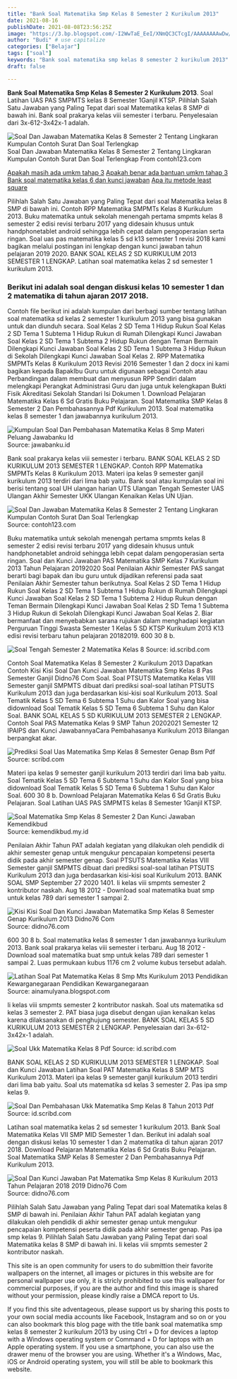 ```yaml
---
title: "Bank Soal Matematika Smp Kelas 8 Semester 2 Kurikulum 2013"
date: 2021-08-16
publishDate: 2021-08-08T23:56:25Z
image: "https://3.bp.blogspot.com/-I2WwTaE_EeI/XNmQC3CTcgI/AAAAAAAAwDw/HIN52tSAGAwTTo4YCpy0Bhf3uDZlbxNiQCLcBGAs/s1600/Soal%2BPAT%2BMatematika%2BKelas%2B7-Kurikulum%2B2013%2BTahun%2BPelajaran%2B2018-2019.jpg"
author: "Budi" # use capitalize
categories: ["Belajar"]
tags: ["soal"]
keywords: "Bank soal matematika smp kelas 8 semester 2 kurikulum 2013"
draft: false

---
```

<script type='text/javascript' src='//pl15944992.alternativecpmgate.com/6c/6f/d6/6c6fd630211742b4db132bd23b46b946.js'></script>
<script type='text/javascript' src='//pl15944975.alternativecpmgate.com/86/71/9a/86719ae0c65e9b2f7eb2905a08638c06.js'></script>
**Bank Soal Matematika Smp Kelas 8 Semester 2 Kurikulum 2013**. Soal Latihan UAS PAS SMPMTS kelas 8 Semester 1Ganjil KTSP. Pilihlah Salah Satu Jawaban yang Paling Tepat dari soal Matematika kelas 8 SMP di bawah ini. Bank soal prakarya kelas viii semester i terbaru. Penyelesaian dari 3x-612-3x42x-1 adalah.

![Soal Dan Jawaban Matematika Kelas 8 Semester 2 Tentang Lingkaran Kumpulan Contoh Surat Dan Soal Terlengkap](https://i2.wp.com/img.yumpu.com/13313113/1/500x640/prediksi-soal-uas-matematika-smp-kelas-8-semester-genap-bsm.jpg "Soal Dan Jawaban Matematika Kelas 8 Semester 2 Tentang Lingkaran Kumpulan Contoh Surat Dan Soal Terlengkap")
Soal Dan Jawaban Matematika Kelas 8 Semester 2 Tentang Lingkaran Kumpulan Contoh Surat Dan Soal Terlengkap From contoh123.com

[Apakah masih ada umkm tahap 3](/apakah-masih-ada-umkm-tahap-3/)
[Apakah benar ada bantuan umkm tahap 3](/apakah-benar-ada-bantuan-umkm-tahap-3/)
[Bank soal matematika kelas 6 dan kunci jawaban](/bank-soal-matematika-kelas-6-dan-kunci-jawaban/)
[Apa itu metode least square](/apa-itu-metode-least-square/)

Pilihlah Salah Satu Jawaban yang Paling Tepat dari soal Matematika kelas 8 SMP di bawah ini. Contoh RPP Matematika SMPMTs Kelas 8 Kurikulum 2013. Buku matematika untuk sekolah menengah pertama smpmts kelas 8 semester 2 edisi revisi terbaru 2017 yang didesain khusus untuk handphonetablet android sehingga lebih cepat dalam pengoperasian serta ringan. Soal uas pas matematika kelas 5 sd k13 semester 1 revisi 2018 kami bagikan melalui postingan ini lengkap dengan kunci jawaban tahun pelajaran 2019 2020. BANK SOAL KELAS 2 SD KURIKULUM 2013 SEMESTER 1 LENGKAP. Latihan soal matematika kelas 2 sd semester 1 kurikulum 2013.

### Berikut ini adalah soal dengan diskusi kelas 10 semester 1 dan 2 matematika di tahun ajaran 2017 2018.

Contoh file berikut ini adalah kumpulan dari berbagi sumber tentang latihan soal matematika sd kelas 2 semester 1 kurikulum 2013 yang bisa gunakan untuk dan diunduh secara. Soal Kelas 2 SD Tema 1 Hidup Rukun Soal Kelas 2 SD Tema 1 Subtema 1 Hidup Rukun di Rumah Dilengkapi Kunci Jawaban Soal Kelas 2 SD Tema 1 Subtema 2 Hidup Rukun dengan Teman Bermain Dilengkapi Kunci Jawaban Soal Kelas 2 SD Tema 1 Subtema 3 Hidup Rukun di Sekolah Dilengkapi Kunci Jawaban Soal Kelas 2. RPP Matematika SMPMTs Kelas 8 Kurikulum 2013 Revisi 2016 Semester 1 dan 2 docx ini kami bagikan kepada BapakIbu Guru untuk digunaan sebagai Contoh atau Perbandingan dalam membuat dan menyusun RPP Sendiri dalam melengkapi Perangkat Administrasi Guru dan juga untuk kelengkapan Bukti Fisik Akreditasi Sekolah Standari Isi Dokumen 1. Download Pelajaran Matematika Kelas 6 Sd Gratis Buku Pelajaran. Soal Matematika SMP Kelas 8 Semester 2 Dan Pembahasannya Pdf Kurikulum 2013. Soal matematika kelas 8 semester 1 dan jawabannya kurikulum 2013.


![Kumpulan Soal Dan Pembahasan Matematika Kelas 8 Smp Materi Peluang Jawabanku Id](https://imgv2-2-f.scribdassets.com/img/document/146489012/original/ce596cfdad/1590696129?v=1 "Kumpulan Soal Dan Pembahasan Matematika Kelas 8 Smp Materi Peluang Jawabanku Id")
Source: jawabanku.id

Bank soal prakarya kelas viii semester i terbaru. BANK SOAL KELAS 2 SD KURIKULUM 2013 SEMESTER 1 LENGKAP. Contoh RPP Matematika SMPMTs Kelas 8 Kurikulum 2013. Materi ipa kelas 9 semester ganjil kurikulum 2013 terdiri dari lima bab yaitu. Bank soal atau kumpulan soal ini berisi tentang soal UH ulangan harian UTS Ulangan Tengah Semester UAS Ulangan Akhir Semester UKK Ulangan Kenaikan Kelas UN Ujian.

![Soal Dan Jawaban Matematika Kelas 8 Semester 2 Tentang Lingkaran Kumpulan Contoh Surat Dan Soal Terlengkap](https://i2.wp.com/img.yumpu.com/13313113/1/500x640/prediksi-soal-uas-matematika-smp-kelas-8-semester-genap-bsm.jpg "Soal Dan Jawaban Matematika Kelas 8 Semester 2 Tentang Lingkaran Kumpulan Contoh Surat Dan Soal Terlengkap")
Source: contoh123.com

Buku matematika untuk sekolah menengah pertama smpmts kelas 8 semester 2 edisi revisi terbaru 2017 yang didesain khusus untuk handphonetablet android sehingga lebih cepat dalam pengoperasian serta ringan. Soal dan Kunci Jawaban PAS Matematika SMP Kelas 7 Kurikulum 2013 Tahun Pelajaran 20192020 Soal Penilaian Akhir Semester PAS sangat berarti bagi bapak dan ibu guru untuk dijadikan referensi pada saat Penilaian Akhir Semester tahun berikutnya. Soal Kelas 2 SD Tema 1 Hidup Rukun Soal Kelas 2 SD Tema 1 Subtema 1 Hidup Rukun di Rumah Dilengkapi Kunci Jawaban Soal Kelas 2 SD Tema 1 Subtema 2 Hidup Rukun dengan Teman Bermain Dilengkapi Kunci Jawaban Soal Kelas 2 SD Tema 1 Subtema 3 Hidup Rukun di Sekolah Dilengkapi Kunci Jawaban Soal Kelas 2. Biar bermanfaat dan menyebabkan sarana rujukan dalam menghadapi kegiatan Perguruan Tinggi Swasta Semester 1 Kelas 5 SD KTSP Kurikulum 2013 K13 edisi revisi terbaru tahun pelajaran 20182019. 600 30 8 b.

![Soal Tengah Semester 2 Matematika Kelas 8](https://imgv2-2-f.scribdassets.com/img/document/265424041/original/610f21165e/1627703366?v=1 "Soal Tengah Semester 2 Matematika Kelas 8")
Source: id.scribd.com

Contoh Soal Matematika Kelas 8 Semester 2 Kurikulum 2013 Dapatkan Contoh Kisi Kisi Soal Dan Kunci Jawaban Matematika Smp Kelas 8 Pas Semester Ganjil Didno76 Com Soal. Soal PTSUTS Matematika Kelas VIII Semester ganjil SMPMTS dibuat dari prediksi soal-soal latihan PTSUTS Kurikulum 2013 dan juga berdasarkan kisi-kisi soal Kurikulum 2013. Soal Tematik Kelas 5 SD Tema 6 Subtema 1 Suhu dan Kalor Soal yang bisa didownload Soal Tematik Kelas 5 SD Tema 6 Subtema 1 Suhu dan Kalor Soal. BANK SOAL KELAS 5 SD KURIKULUM 2013 SEMESTER 2 LENGKAP. Contoh Soal PAS Matematika Kelas 9 SMP Tahun 20202021 Semester 12 IPAIPS dan Kunci JawabannyaCara Pembahasanya Kurikulum 2013 Bilangan berpangkat akar.

![Prediksi Soal Uas Matematika Smp Kelas 8 Semester Genap Bsm Pdf](https://imgv2-2-f.scribdassets.com/img/document/393946122/original/b599050e17/1627476086?v=1 "Prediksi Soal Uas Matematika Smp Kelas 8 Semester Genap Bsm Pdf")
Source: scribd.com

Materi ipa kelas 9 semester ganjil kurikulum 2013 terdiri dari lima bab yaitu. Soal Tematik Kelas 5 SD Tema 6 Subtema 1 Suhu dan Kalor Soal yang bisa didownload Soal Tematik Kelas 5 SD Tema 6 Subtema 1 Suhu dan Kalor Soal. 600 30 8 b. Download Pelajaran Matematika Kelas 6 Sd Gratis Buku Pelajaran. Soal Latihan UAS PAS SMPMTS kelas 8 Semester 1Ganjil KTSP.

![Soal Matematika Smp Kelas 8 Semester 2 Dan Kunci Jawaban Kemendikbud](https://lh5.googleusercontent.com/proxy/D1x47RbxwXsGCvLMRupHxAuvqJFYRvjCLbeoevVayi9uWPIfqeRdA-T0Kah5shtO2J1Taa-Yd-VxsbMOzFDkI0SqzS73vg78l2dsN1dCG2KIJLitIztlBu6e1A=w1200-h630-p-k-no-nu "Soal Matematika Smp Kelas 8 Semester 2 Dan Kunci Jawaban Kemendikbud")
Source: kemendikbud.my.id

Penilaian Akhir Tahun PAT adalah kegiatan yang dilakukan oleh pendidik di akhir semester genap untuk mengukur pencapaian kompetensi peserta didik pada akhir semester genap. Soal PTSUTS Matematika Kelas VIII Semester ganjil SMPMTS dibuat dari prediksi soal-soal latihan PTSUTS Kurikulum 2013 dan juga berdasarkan kisi-kisi soal Kurikulum 2013. BANK SOAL SMP September 27 2020 1401. Ii kelas viii smpmts semester 2 kontributor naskah. Aug 18 2012 - Download soal matematika buat smp untuk kelas 789 dari semester 1 sampai 2.

![Kisi Kisi Soal Dan Kunci Jawaban Matematika Smp Kelas 8 Semester Genap Kurikulum 2013 Didno76 Com](https://4.bp.blogspot.com/-Q7fScyLJnRs/XHOnIH7EiNI/AAAAAAAAuz8/qjOvQYq1QjA6gDoNo2JX8z0r8SI5PZBoQCLcBGAs/s640/Soal%2BMatematika%2BSMP%2BKelas%2B8%2BSemester%2BGenap%2BKurikulum%2B2013.jpg "Kisi Kisi Soal Dan Kunci Jawaban Matematika Smp Kelas 8 Semester Genap Kurikulum 2013 Didno76 Com")
Source: didno76.com

600 30 8 b. Soal matematika kelas 8 semester 1 dan jawabannya kurikulum 2013. Bank soal prakarya kelas viii semester i terbaru. Aug 18 2012 - Download soal matematika buat smp untuk kelas 789 dari semester 1 sampai 2. Luas permukaan kubus 1176 cm 2 volume kubus tersebut adalah.

![Latihan Soal Pat Matematika Kelas 8 Smp Mts Kurikulum 2013 Pendidikan Kewarganegaraan Pendidikan Kewarganegaraan](https://1.bp.blogspot.com/-dErEX2z1lD8/XCH8OeAXU2I/AAAAAAAAAkY/WHt8E02ro7k1IEFFnMJLuAebTnobksGrwCLcBGAs/s640/KJ%2BMATEMATIKA-1.png "Latihan Soal Pat Matematika Kelas 8 Smp Mts Kurikulum 2013 Pendidikan Kewarganegaraan Pendidikan Kewarganegaraan")
Source: ainamulyana.blogspot.com

Ii kelas viii smpmts semester 2 kontributor naskah. Soal uts matematika sd kelas 3 semester 2. PAT biasa juga disebut dengan ujian kenaikan kelas karena dilaksanakan di penghujung semester. BANK SOAL KELAS 5 SD KURIKULUM 2013 SEMESTER 2 LENGKAP. Penyelesaian dari 3x-612-3x42x-1 adalah.

![Soal Ukk Matematika Kelas 8 Pdf](https://imgv2-1-f.scribdassets.com/img/document/305603776/original/363f973423/1624174645?v=1 "Soal Ukk Matematika Kelas 8 Pdf")
Source: id.scribd.com

BANK SOAL KELAS 2 SD KURIKULUM 2013 SEMESTER 1 LENGKAP. Soal dan Kunci Jawaban Latihan Soal PAT Matematika Kelas 8 SMP MTS Kurikulum 2013. Materi ipa kelas 9 semester ganjil kurikulum 2013 terdiri dari lima bab yaitu. Soal uts matematika sd kelas 3 semester 2. Pas ipa smp kelas 9.

![Soal Dan Pembahasan Ukk Matematika Smp Kelas 8 Tahun 2013 Pdf](https://imgv2-1-f.scribdassets.com/img/document/225201718/original/b7ccdd5d6c/1627601778?v=1 "Soal Dan Pembahasan Ukk Matematika Smp Kelas 8 Tahun 2013 Pdf")
Source: id.scribd.com

Latihan soal matematika kelas 2 sd semester 1 kurikulum 2013. Bank Soal Matematika Kelas VII SMP MID Semester 1 dan. Berikut ini adalah soal dengan diskusi kelas 10 semester 1 dan 2 matematika di tahun ajaran 2017 2018. Download Pelajaran Matematika Kelas 6 Sd Gratis Buku Pelajaran. Soal Matematika SMP Kelas 8 Semester 2 Dan Pembahasannya Pdf Kurikulum 2013.

![Soal Dan Kunci Jawaban Pat Matematika Smp Kelas 8 Kurikulum 2013 Tahun Pelajaran 2018 2019 Didno76 Com](https://3.bp.blogspot.com/-I2WwTaE_EeI/XNmQC3CTcgI/AAAAAAAAwDw/HIN52tSAGAwTTo4YCpy0Bhf3uDZlbxNiQCLcBGAs/s1600/Soal%2BPAT%2BMatematika%2BKelas%2B7-Kurikulum%2B2013%2BTahun%2BPelajaran%2B2018-2019.jpg "Soal Dan Kunci Jawaban Pat Matematika Smp Kelas 8 Kurikulum 2013 Tahun Pelajaran 2018 2019 Didno76 Com")
Source: didno76.com

Pilihlah Salah Satu Jawaban yang Paling Tepat dari soal Matematika kelas 8 SMP di bawah ini. Penilaian Akhir Tahun PAT adalah kegiatan yang dilakukan oleh pendidik di akhir semester genap untuk mengukur pencapaian kompetensi peserta didik pada akhir semester genap. Pas ipa smp kelas 9. Pilihlah Salah Satu Jawaban yang Paling Tepat dari soal Matematika kelas 8 SMP di bawah ini. Ii kelas viii smpmts semester 2 kontributor naskah.

This site is an open community for users to do submittion their favorite wallpapers on the internet, all images or pictures in this website are for personal wallpaper use only, it is stricly prohibited to use this wallpaper for commercial purposes, if you are the author and find this image is shared without your permission, please kindly raise a DMCA report to Us.

If you find this site adventageous, please support us by sharing this posts to your own social media accounts like Facebook, Instagram and so on or you can also bookmark this blog page with the title bank soal matematika smp kelas 8 semester 2 kurikulum 2013 by using Ctrl + D for devices a laptop with a Windows operating system or Command + D for laptops with an Apple operating system. If you use a smartphone, you can also use the drawer menu of the browser you are using. Whether it's a Windows, Mac, iOS or Android operating system, you will still be able to bookmark this website.
